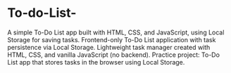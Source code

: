 # To-do-List-
A simple To-Do List app built with HTML, CSS, and JavaScript, using Local Storage for saving tasks. Frontend-only To-Do List application with task persistence via Local Storage. Lightweight task manager created with HTML, CSS, and vanilla JavaScript (no backend). Practice project: To-Do List app that stores tasks in the browser using Local Storage.
